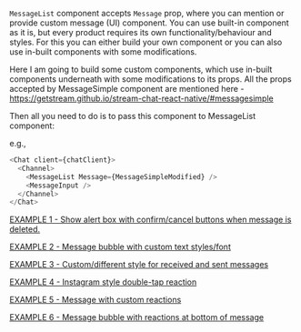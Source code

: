 `MessageList` component accepts `Message` prop, where you can mention or provide custom message (UI) component.
You can use built-in component as it is, but every product requires its own functionality/behaviour and styles.
For this you can either build your own component or you can also use in-built components with some modifications.

Here I am going to build some custom components, which use in-built components underneath with some modifications to its props.
All the props accepted by MessageSimple component are mentioned here - https://getstream.github.io/stream-chat-react-native/#messagesimple

Then all you need to do is to pass this component to MessageList component:

e.g.,

```js
<Chat client={chatClient}>
  <Channel>
    <MessageList Message={MessageSimpleModified} />
    <MessageInput />
  </Channel>
</Chat>
```

[EXAMPLE 1 - Show alert box with confirm/cancel buttons when message is deleted.](alert-on-delete.md)

[EXAMPLE 2 - Message bubble with custom text styles/font](custom-text-style-font.md)

[EXAMPLE 3 - Custom/different style for received and sent messages](different-styles-for-sent-&-received-message.md)

[EXAMPLE 4 - Instagram style double-tap reaction](ig-style-double-tap.md)

[EXAMPLE 5 - Message with custom reactions](custom-reactions.md)

[EXAMPLE 6 - Message bubble with reactions at bottom of message](reactions-at-bottom-of-message.md)
